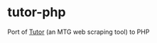 tutor-php
=========

Port of [Tutor](https://github.com/davidchambers/tutor) (an MTG web scraping tool) to PHP
